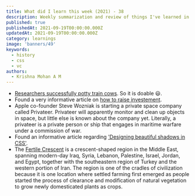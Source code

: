 ```yaml
---
title: What did I learn this week (2021) - 38
description: Weekly summarization and review of things I've learned in the third week of September 2021 
published: true
publishedAt: 2021-09-19T00:00:00.000Z
updatedAt: 2021-09-19T00:00:00.000Z
category: learnings
image: 'banners/49'
keywords: 
  - history
  - css
  - vc
authors:
  - Krishna Mohan A M
---
```


- [Researchers successfully potty train cows](https://www.science.org/content/article/barnyard-breakthrough-researchers-successfully-potty-train-cows). So it is doable :smiley:.
- Found a very informative article on [how to raise investement](https://tomblomfield.com/post/662033487432466432/how-to-raise-investment).
- Apple co-founder Steve Wozniak is starting a private space company called Privateer. Privateer will apparently monitor and clean up objects in space, but little else is known about the company yet. Literally, a privateer is a private person or ship that engages in maritime warfare under a commission of war. 
- Found an informative article regarding ['Designing beautiful shadows in CSS'](https://www.joshwcomeau.com/css/designing-shadows/).
- The [Fertile Crescent](https://en.wikipedia.org/wiki/Fertile_Crescent) is a crescent-shaped region in the Middle East, spanning modern-day Iraq, Syria, Lebanon, Palestine, Israel, Jordan, and Egypt, together with the southeastern region of Turkey and the western portion of Iran. The region is one of the cradles of civilization because it is one location where settled farming first emerged as people started the process of clearance and modification of natural vegetation to grow newly domesticated plants as crops. 